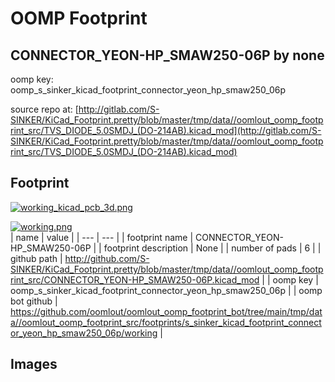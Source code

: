 # OOMP Footprint  
## CONNECTOR_YEON-HP_SMAW250-06P  by none  
  
oomp key: oomp_s_sinker_kicad_footprint_connector_yeon_hp_smaw250_06p  
  
source repo at: [http://gitlab.com/S-SINKER/KiCad_Footprint.pretty/blob/master/tmp/data//oomlout_oomp_footprint_src/TVS_DIODE_5.0SMDJ_(DO-214AB).kicad_mod](http://gitlab.com/S-SINKER/KiCad_Footprint.pretty/blob/master/tmp/data//oomlout_oomp_footprint_src/TVS_DIODE_5.0SMDJ_(DO-214AB).kicad_mod)  
## Footprint  
  
[![working_kicad_pcb_3d.png](working_kicad_pcb_3d_600.png)](working_kicad_pcb_3d.png)  
  
[![working.png](working_600.png)](working.png)  
| name | value | 
| --- | --- | 
| footprint name | CONNECTOR_YEON-HP_SMAW250-06P | 
| footprint description | None | 
| number of pads | 6 | 
| github path | http://github.com/S-SINKER/KiCad_Footprint.pretty/blob/master/tmp/data//oomlout_oomp_footprint_src/CONNECTOR_YEON-HP_SMAW250-06P.kicad_mod | 
| oomp key | oomp_s_sinker_kicad_footprint_connector_yeon_hp_smaw250_06p | 
| oomp bot github | https://github.com/oomlout/oomlout_oomp_footprint_bot/tree/main/tmp/data//oomlout_oomp_footprint_src/footprints/s_sinker_kicad_footprint_connector_yeon_hp_smaw250_06p/working | 
## Images  
